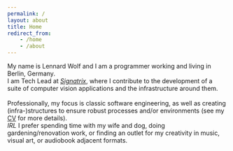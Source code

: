```yaml
---
permalink: /    
layout: about
title: Home
redirect_from:
    - /home
    - /about
---
```


<span>
    My name is Lennard Wolf and I am a programmer working and living in Berlin, Germany.
    <br />
    I am Tech Lead at <a href="https://www.signatrix.com"><i>Signatrix</i></a>, where I contribute to the development of a suite of computer vision applications and the infrastructure around them.
</span>
<br />
<br />

<span>
    Professionally, my focus is classic software engineering, as well as creating (infra-)structures to ensure robust processes and/or environments (see my <a class="link" href="{{ "/resume" | relative_url }}">CV</a> for more details).
    <br />
    <i>IRL</i> I prefer spending time with my wife and dog, doing gardening/renovation work, or finding an outlet for my creativity in music, visual art, or audiobook adjacent formats.
</span>
